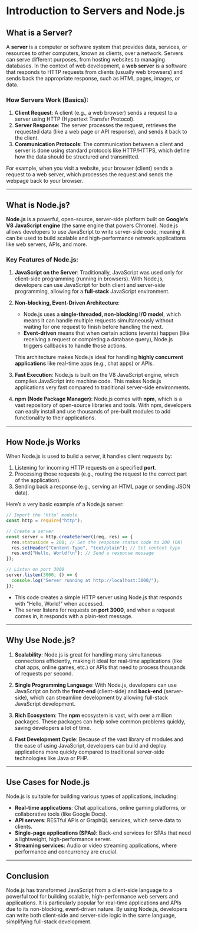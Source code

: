 # Introduction to Servers and Node.js

## What is a Server?

A **server** is a computer or software system that provides data, services, or resources to other computers, known as clients, over a network. Servers can serve different purposes, from hosting websites to managing databases. In the context of web development, a **web server** is a software that responds to HTTP requests from clients (usually web browsers) and sends back the appropriate response, such as HTML pages, images, or data.

### How Servers Work (Basics):

1. **Client Request**: A client (e.g., a web browser) sends a request to a server using HTTP (Hypertext Transfer Protocol).
2. **Server Response**: The server processes the request, retrieves the requested data (like a web page or API response), and sends it back to the client.
3. **Communication Protocols**: The communication between a client and server is done using standard protocols like HTTP/HTTPS, which define how the data should be structured and transmitted.

For example, when you visit a website, your browser (client) sends a request to a web server, which processes the request and sends the webpage back to your browser.

---

## What is Node.js?

**Node.js** is a powerful, open-source, server-side platform built on **Google’s V8 JavaScript engine** (the same engine that powers Chrome). Node.js allows developers to use JavaScript to write server-side code, meaning it can be used to build scalable and high-performance network applications like web servers, APIs, and more.

### Key Features of Node.js:

1. **JavaScript on the Server**: Traditionally, JavaScript was used only for client-side programming (running in browsers). With Node.js, developers can use JavaScript for both client and server-side programming, allowing for a **full-stack** JavaScript environment.
2. **Non-blocking, Event-Driven Architecture**:

   - Node.js uses a **single-threaded, non-blocking I/O model**, which means it can handle multiple requests simultaneously without waiting for one request to finish before handling the next.
   - **Event-driven** means that when certain actions (events) happen (like receiving a request or completing a database query), Node.js triggers callbacks to handle those actions.

   This architecture makes Node.js ideal for handling **highly concurrent applications** like real-time apps (e.g., chat apps) or APIs.

3. **Fast Execution**: Node.js is built on the V8 JavaScript engine, which compiles JavaScript into machine code. This makes Node.js applications very fast compared to traditional server-side environments.

4. **npm (Node Package Manager)**: Node.js comes with **npm**, which is a vast repository of open-source libraries and tools. With npm, developers can easily install and use thousands of pre-built modules to add functionality to their applications.

---

## How Node.js Works

When Node.js is used to build a server, it handles client requests by:

1. Listening for incoming HTTP requests on a specified **port**.
2. Processing those requests (e.g., routing the request to the correct part of the application).
3. Sending back a response (e.g., serving an HTML page or sending JSON data).

Here’s a very basic example of a Node.js server:

```javascript
// Import the 'http' module
const http = require("http");

// Create a server
const server = http.createServer((req, res) => {
  res.statusCode = 200; // Set the response status code to 200 (OK)
  res.setHeader("Content-Type", "text/plain"); // Set content type
  res.end("Hello, World!\n"); // Send a response message
});

// Listen on port 3000
server.listen(3000, () => {
  console.log("Server running at http://localhost:3000/");
});
```

- This code creates a simple HTTP server using Node.js that responds with "Hello, World!" when accessed.
- The server listens for requests on **port 3000**, and when a request comes in, it responds with a plain-text message.

---

## Why Use Node.js?

1. **Scalability**: Node.js is great for handling many simultaneous connections efficiently, making it ideal for real-time applications (like chat apps, online games, etc.) or APIs that need to process thousands of requests per second.

2. **Single Programming Language**: With Node.js, developers can use JavaScript on both the **front-end** (client-side) and **back-end** (server-side), which can streamline development by allowing full-stack JavaScript development.

3. **Rich Ecosystem**: The **npm** ecosystem is vast, with over a million packages. These packages can help solve common problems quickly, saving developers a lot of time.

4. **Fast Development Cycle**: Because of the vast library of modules and the ease of using JavaScript, developers can build and deploy applications more quickly compared to traditional server-side technologies like Java or PHP.

---

## Use Cases for Node.js

Node.js is suitable for building various types of applications, including:

- **Real-time applications**: Chat applications, online gaming platforms, or collaborative tools (like Google Docs).
- **API servers**: RESTful APIs or GraphQL services, which serve data to clients.
- **Single-page applications (SPAs)**: Back-end services for SPAs that need a lightweight, high-performance server.
- **Streaming services**: Audio or video streaming applications, where performance and concurrency are crucial.

---

## Conclusion

Node.js has transformed JavaScript from a client-side language to a powerful tool for building scalable, high-performance web servers and applications. It is particularly popular for real-time applications and APIs due to its non-blocking, event-driven nature. By using Node.js, developers can write both client-side and server-side logic in the same language, simplifying full-stack development.
